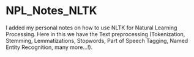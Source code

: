 # NPL_Notes_NLTK
I added my personal notes on how to use NLTK for Natural Learning Processing. Here in this we have the Text preprocessing (Tokenization, Stemming, Lemmatizations, Stopwords, Part of Speech Tagging, Named Entity Recognition, many more...!).
